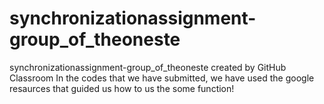 # synchronizationassignment-group_of_theoneste
synchronizationassignment-group_of_theoneste created by GitHub Classroom
 In the codes that we have submitted, we have used the google resaurces that guided us how to us
 the some function!

